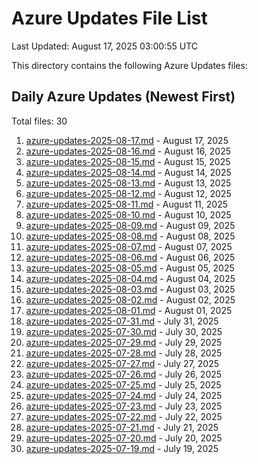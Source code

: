 # Azure Updates File List

Last Updated: August 17, 2025 03:00:55 UTC

This directory contains the following Azure Updates files:

## Daily Azure Updates (Newest First)

Total files: 30

1. [azure-updates-2025-08-17.md](./azure-updates-2025-08-17.md) - August 17, 2025
2. [azure-updates-2025-08-16.md](./azure-updates-2025-08-16.md) - August 16, 2025
3. [azure-updates-2025-08-15.md](./azure-updates-2025-08-15.md) - August 15, 2025
4. [azure-updates-2025-08-14.md](./azure-updates-2025-08-14.md) - August 14, 2025
5. [azure-updates-2025-08-13.md](./azure-updates-2025-08-13.md) - August 13, 2025
6. [azure-updates-2025-08-12.md](./azure-updates-2025-08-12.md) - August 12, 2025
7. [azure-updates-2025-08-11.md](./azure-updates-2025-08-11.md) - August 11, 2025
8. [azure-updates-2025-08-10.md](./azure-updates-2025-08-10.md) - August 10, 2025
9. [azure-updates-2025-08-09.md](./azure-updates-2025-08-09.md) - August 09, 2025
10. [azure-updates-2025-08-08.md](./azure-updates-2025-08-08.md) - August 08, 2025
11. [azure-updates-2025-08-07.md](./azure-updates-2025-08-07.md) - August 07, 2025
12. [azure-updates-2025-08-06.md](./azure-updates-2025-08-06.md) - August 06, 2025
13. [azure-updates-2025-08-05.md](./azure-updates-2025-08-05.md) - August 05, 2025
14. [azure-updates-2025-08-04.md](./azure-updates-2025-08-04.md) - August 04, 2025
15. [azure-updates-2025-08-03.md](./azure-updates-2025-08-03.md) - August 03, 2025
16. [azure-updates-2025-08-02.md](./azure-updates-2025-08-02.md) - August 02, 2025
17. [azure-updates-2025-08-01.md](./azure-updates-2025-08-01.md) - August 01, 2025
18. [azure-updates-2025-07-31.md](./azure-updates-2025-07-31.md) - July 31, 2025
19. [azure-updates-2025-07-30.md](./azure-updates-2025-07-30.md) - July 30, 2025
20. [azure-updates-2025-07-29.md](./azure-updates-2025-07-29.md) - July 29, 2025
21. [azure-updates-2025-07-28.md](./azure-updates-2025-07-28.md) - July 28, 2025
22. [azure-updates-2025-07-27.md](./azure-updates-2025-07-27.md) - July 27, 2025
23. [azure-updates-2025-07-26.md](./azure-updates-2025-07-26.md) - July 26, 2025
24. [azure-updates-2025-07-25.md](./azure-updates-2025-07-25.md) - July 25, 2025
25. [azure-updates-2025-07-24.md](./azure-updates-2025-07-24.md) - July 24, 2025
26. [azure-updates-2025-07-23.md](./azure-updates-2025-07-23.md) - July 23, 2025
27. [azure-updates-2025-07-22.md](./azure-updates-2025-07-22.md) - July 22, 2025
28. [azure-updates-2025-07-21.md](./azure-updates-2025-07-21.md) - July 21, 2025
29. [azure-updates-2025-07-20.md](./azure-updates-2025-07-20.md) - July 20, 2025
30. [azure-updates-2025-07-19.md](./azure-updates-2025-07-19.md) - July 19, 2025
